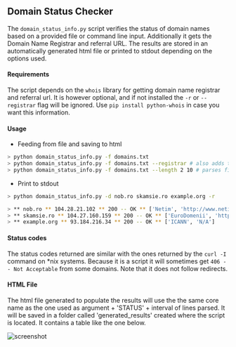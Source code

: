 ## Domain Status Checker

The `domain_status_info.py` script verifies the status of domain names based on a provided file
or command line input. Additionally it gets the Domain Name Registrar and referral URL.
The results are stored in an automatically generated html file or printed to stdout
depending on the options used.

#### Requirements

The script depends on the `whois` library for getting domain name registrar and referral url. It is however optional, and if not installed the `-r` or `--registrar` flag will be ignored. Use `pip install python-whois` in case you want this information.

#### Usage

* Feeding from file and saving to html

```bash
> python domain_status_info.py -f domains.txt
> python domain_status_info.py -f domains.txt --registrar # also adds the registrar column
> python domain_status_info.py -f domains.txt --length 2 10 # parses file from lines 2 to 10
```

* Print to stdout

```bash
> python domain_status_info.py -d nob.ro skamsie.ro example.org -r

> ** nob.ro ** 104.28.21.102 ** 200 -- OK ** ['Netim', 'http://www.netim.com']
> ** skamsie.ro ** 104.27.160.159 ** 200 -- OK ** ['EuroDomenii', 'http://www.domenii.eu']
> ** example.org ** 93.184.216.34 ** 200 -- OK ** ['ICANN', 'N/A']
```

#### Status codes

The status codes returned are similar with the ones returned by the <code>curl -I</code> command on *nix systems. Because it is a script it will sometimes get <code>406 -- Not  Acceptable</code> from some domains. Note that it does not follow redirects.

#### HTML File

The html file generated to populate the results will use the the same core name as the
one used as argument + 'STATUS' + interval of lines parsed. It will be saved in a folder
called 'generated_results' created where the script is located. It contains a table like
the one below.

![screenshot](https://github.com/skamsie/Domain-Status-Checker/raw/master/screenshot.png)
